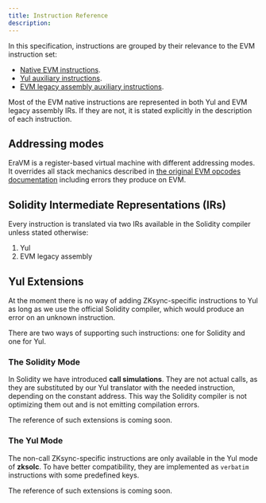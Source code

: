 ```yaml
---
title: Instruction Reference
description:
---
```


In this specification, instructions are grouped by their relevance to the EVM instruction set:

- [Native EVM instructions](instructions/evm).
- [Yul auxiliary instructions](instructions/yul).
- [EVM legacy assembly auxiliary instructions](instructions/evmla).

Most of the EVM native instructions are represented in both Yul and EVM legacy assembly IRs. If they are not, it is
stated explicitly in the description of each instruction.

## Addressing modes

EraVM is a register-based virtual machine with different addressing modes.
It overrides all stack mechanics described in [the original EVM opcodes documentation](https://www.evm.codes/) including
errors they produce on EVM.

## Solidity Intermediate Representations (IRs)

Every instruction is translated via two IRs available in the Solidity compiler unless stated otherwise:

1. Yul
2. EVM legacy assembly

## Yul Extensions

At the moment there is no way of adding ZKsync-specific instructions to Yul as long as we use the official Solidity
compiler, which would produce an error on an unknown instruction.

There are two ways of supporting such instructions: one for Solidity and one for Yul.

### The Solidity Mode

In Solidity we have introduced **call simulations**. They are not actual calls, as they are substituted by our Yul
translator with the needed instruction, depending on the constant address. This way the Solidity compiler is not
optimizing them out and is not emitting compilation errors.

The reference of such extensions is coming soon.

### The Yul Mode

The non-call ZKsync-specific instructions are only available in the Yul mode of **zksolc**.
To have better compatibility, they are implemented as `verbatim` instructions with some predefined keys.

The reference of such extensions is coming soon.
